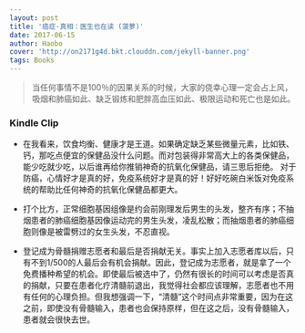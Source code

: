 ```yaml
---
layout: post
title: '癌症·真相：医生也在读 (菠萝)'
date: 2017-06-15
author: Haobo
cover: 'http://on2171g4d.bkt.clouddn.com/jekyll-banner.png'
tags: Books
---
```


> 当任何事情不是100％的因果关系的时候，大家的侥幸心理一定会占上风，吸烟和肺癌如此、缺乏锻炼和肥胖高血压如此、极限运动和死亡也是如此。

### Kindle Clip

* 在我看来，饮食均衡、健康才是王道。如果确定缺乏某些微量元素，比如铁、钙，那吃点便宜的保健品没什么问题。而对包装得非常高大上的各类保健品，能少吃就少吃，以后谁再给你推销神奇的抗氧化保健品，请三思后拒绝。 对于防癌，心情好才是真的好，免疫系统好才是真的好！好好吃碗白米饭对免疫系统的帮助比任何神奇的抗氧化保健品都更大。

* 打个比方，正常细胞基因组像是约会前刚理发后男生的头发，整齐有序；不抽烟患者的肺癌细胞基因像运动完的男生头发，凌乱松散；而抽烟患者的肺癌细胞则像是被雷劈过的女生头发，不忍直视。

* 登记成为骨髓捐赠志愿者和最后是否捐献无关。事实上加入志愿者库以后，只有不到1/500的人最后会有机会捐献。因此，登记成为志愿者，就是拿了一个免费播种希望的机会。即使最后被选中了，仍然有很长的时间可以考虑是否真的捐献，只要在患者化疗清髓前退出，我觉得社会都应该理解，志愿者也不用有任何的心理负担。但我想强调一下，“清髓”这个时间点非常重要，因为在这之前，即使没有骨髓输入，患者也会保持原样，但在这之后，没有骨髓输入，患者就会很快去世。

